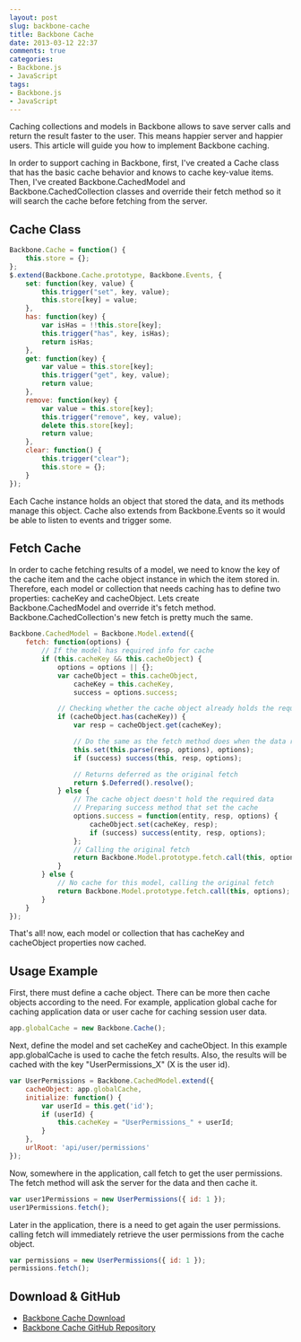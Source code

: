 ```yaml
---
layout: post
slug: backbone-cache
title: Backbone Cache
date: 2013-03-12 22:37
comments: true
categories:
- Backbone.js
- JavaScript
tags:
- Backbone.js
- JavaScript
---
```


Caching collections and models in Backbone allows to save server calls and return the result faster to the user. This means happier server and happier users. This article will guide you how to implement Backbone caching.
<!-- more -->

In order to support caching in Backbone, first, I've created a Cache class that has the basic cache behavior and knows to cache key-value items. Then, I've created Backbone.CachedModel and Backbone.CachedCollection classes and override their fetch method so it will search the cache before fetching from the server. 

Cache Class
-----------
```javascript Backbone.Cache class
Backbone.Cache = function() {
    this.store = {};
};
$.extend(Backbone.Cache.prototype, Backbone.Events, {
    set: function(key, value) {
        this.trigger("set", key, value);
        this.store[key] = value;
    },
    has: function(key) {
        var isHas = !!this.store[key];
        this.trigger("has", key, isHas);
        return isHas;
    },
    get: function(key) {
        var value = this.store[key];
        this.trigger("get", key, value);
        return value;
    },
    remove: function(key) {
        var value = this.store[key];
        this.trigger("remove", key, value);
        delete this.store[key];
        return value;
    },
    clear: function() {
        this.trigger("clear");
        this.store = {};
    }
});
```
Each Cache instance holds an object that stored the data, and its methods manage this object. Cache also extends from Backbone.Events so it would be able to listen to events and trigger some.

Fetch Cache
-----------
In order to cache fetching results of a model, we need to know the key of the cache item and the cache object instance in which the item stored in. Therefore, each model or collection that needs caching has to define two properties: cacheKey and cacheObject.
Lets create Backbone.CachedModel and override it's fetch method. Backbone.CachedCollection's new fetch is pretty much the same.

```javascript Backbone.Model fetch override
Backbone.CachedModel = Backbone.Model.extend({
    fetch: function(options) {
        // If the model has required info for cache
        if (this.cacheKey && this.cacheObject) {
            options = options || {};
            var cacheObject = this.cacheObject,
                cacheKey = this.cacheKey,
                success = options.success;

            // Checking whether the cache object already holds the required data
            if (cacheObject.has(cacheKey)) {
                var resp = cacheObject.get(cacheKey);

                // Do the same as the fetch method does when the data received
                this.set(this.parse(resp, options), options);
                if (success) success(this, resp, options);

                // Returns deferred as the original fetch
                return $.Deferred().resolve();
            } else {
                // The cache object doesn't hold the required data
                // Preparing success method that set the cache 
                options.success = function(entity, resp, options) {
                    cacheObject.set(cacheKey, resp);
                    if (success) success(entity, resp, options);
                };
                // Calling the original fetch
                return Backbone.Model.prototype.fetch.call(this, options);
            }
        } else {
            // No cache for this model, calling the original fetch
            return Backbone.Model.prototype.fetch.call(this, options);
        }
    }
});
```
That's all! now, each model or collection that has cacheKey and cacheObject properties now cached.

Usage Example
-------------
First, there must define a cache object. There can be more then cache objects according to the need. For example, application global cache for caching application data or user cache for caching session user data.

```javascript Define global application cache
app.globalCache = new Backbone.Cache();
```

Next, define the model and set cacheKey and cacheObject. In this example app.globalCache is used to cache the fetch results. Also, the results will be cached with the key "UserPermissions_X" (X is the user id). 

```javascript Define UserPermissions model
var UserPermissions = Backbone.CachedModel.extend({
    cacheObject: app.globalCache,
    initialize: function() {
        var userId = this.get('id');
        if (userId) {
            this.cacheKey = "UserPermissions_" + userId;
        }
    },
    urlRoot: 'api/user/permissions'
});
```

Now, somewhere in the application, call fetch to get the user permissions. The fetch method will ask the server for the data and then cache it.

```javascript Fetch user permissions
var user1Permissions = new UserPermissions({ id: 1 });
user1Permissions.fetch();
```

Later in the application, there is a need to get again the user permissions. calling fetch will immediately retrieve the user permissions from the cache object.

```javascript Get user permissions from cache
var permissions = new UserPermissions({ id: 1 });
permissions.fetch();
```

Download & GitHub
-----------------
* <a href="../code/backbone-cache/backbone-cache.zip" target="_blank">Backbone Cache Download</a>
* <a href="https://github.com/naorye/BackboneCache" target="_blank">Backbone Cache GitHub Repository</a>